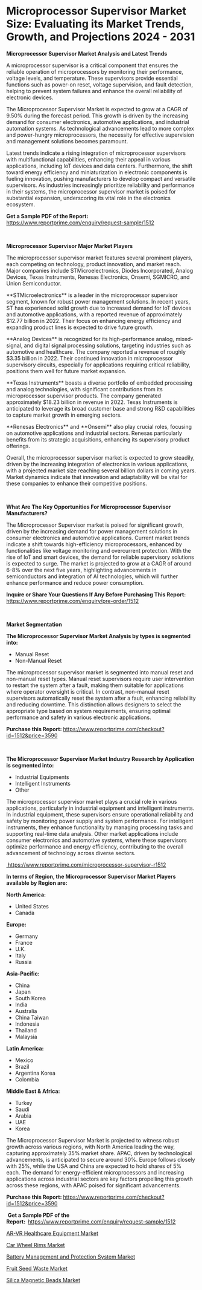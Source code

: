 <p><h1>Microprocessor Supervisor Market Size: Evaluating its Market Trends, Growth, and Projections 2024 - 2031</h1></p><p><strong>Microprocessor Supervisor Market Analysis and Latest Trends</strong></p>
<p><p>A microprocessor supervisor is a critical component that ensures the reliable operation of microprocessors by monitoring their performance, voltage levels, and temperature. These supervisors provide essential functions such as power-on reset, voltage supervision, and fault detection, helping to prevent system failures and enhance the overall reliability of electronic devices. </p><p>The Microprocessor Supervisor Market is expected to grow at a CAGR of 9.50% during the forecast period. This growth is driven by the increasing demand for consumer electronics, automotive applications, and industrial automation systems. As technological advancements lead to more complex and power-hungry microprocessors, the necessity for effective supervision and management solutions becomes paramount. </p><p>Latest trends indicate a rising integration of microprocessor supervisors with multifunctional capabilities, enhancing their appeal in various applications, including IoT devices and data centers. Furthermore, the shift toward energy efficiency and miniaturization in electronic components is fueling innovation, pushing manufacturers to develop compact and versatile supervisors. As industries increasingly prioritize reliability and performance in their systems, the microprocessor supervisor market is poised for substantial expansion, underscoring its vital role in the electronics ecosystem.</p></p>
<p><strong>Get a Sample PDF of the Report:&nbsp;</strong> <a href="https://www.reportprime.com/enquiry/request-sample/1512">https://www.reportprime.com/enquiry/request-sample/1512</a></p>
<p>&nbsp;</p>
<p><strong>Microprocessor Supervisor Major Market Players</strong></p>
<p><p>The microprocessor supervisor market features several prominent players, each competing on technology, product innovation, and market reach. Major companies include STMicroelectronics, Diodes Incorporated, Analog Devices, Texas Instruments, Renesas Electronics, Onsemi, SGMICRO, and Union Semiconductor.</p><p>**STMicroelectronics** is a leader in the microprocessor supervisor segment, known for robust power management solutions. In recent years, ST has experienced solid growth due to increased demand for IoT devices and automotive applications, with a reported revenue of approximately $12.77 billion in 2022. Their focus on enhancing energy efficiency and expanding product lines is expected to drive future growth.</p><p>**Analog Devices** is recognized for its high-performance analog, mixed-signal, and digital signal processing solutions, targeting industries such as automotive and healthcare. The company reported a revenue of roughly $3.35 billion in 2022. Their continued innovation in microprocessor supervisory circuits, especially for applications requiring critical reliability, positions them well for future market expansion.</p><p>**Texas Instruments** boasts a diverse portfolio of embedded processing and analog technologies, with significant contributions from its microprocessor supervisor products. The company generated approximately $18.23 billion in revenue in 2022. Texas Instruments is anticipated to leverage its broad customer base and strong R&D capabilities to capture market growth in emerging sectors.</p><p>**Renesas Electronics** and **Onsemi** also play crucial roles, focusing on automotive applications and industrial sectors. Renesas particularly benefits from its strategic acquisitions, enhancing its supervisory product offerings.</p><p>Overall, the microprocessor supervisor market is expected to grow steadily, driven by the increasing integration of electronics in various applications, with a projected market size reaching several billion dollars in coming years. Market dynamics indicate that innovation and adaptability will be vital for these companies to enhance their competitive positions.</p></p>
<p>&nbsp;</p>
<p><strong>What Are The Key Opportunities For Microprocessor Supervisor Manufacturers?</strong></p>
<p><p>The Microprocessor Supervisor market is poised for significant growth, driven by the increasing demand for power management solutions in consumer electronics and automotive applications. Current market trends indicate a shift towards high-efficiency microprocessors, enhanced by functionalities like voltage monitoring and overcurrent protection. With the rise of IoT and smart devices, the demand for reliable supervisory solutions is expected to surge. The market is projected to grow at a CAGR of around 6-8% over the next five years, highlighting advancements in semiconductors and integration of AI technologies, which will further enhance performance and reduce power consumption.</p></p>
<p><strong>Inquire or Share Your Questions If Any Before Purchasing This Report:</strong> <a href="https://www.reportprime.com/enquiry/pre-order/1512">https://www.reportprime.com/enquiry/pre-order/1512</a></p>
<p>&nbsp;</p>
<p><strong>Market Segmentation</strong></p>
<p><strong>The Microprocessor Supervisor Market Analysis by types is segmented into:</strong></p>
<p><ul><li>Manual Reset</li><li>Non-Manual Reset</li></ul></p>
<p><p>The microprocessor supervisor market is segmented into manual reset and non-manual reset types. Manual reset supervisors require user intervention to restart the system after a fault, making them suitable for applications where operator oversight is critical. In contrast, non-manual reset supervisors automatically reset the system after a fault, enhancing reliability and reducing downtime. This distinction allows designers to select the appropriate type based on system requirements, ensuring optimal performance and safety in various electronic applications.</p></p>
<p><strong>Purchase this Report:&nbsp;</strong><a href="https://www.reportprime.com/checkout?id=1512&price=3590">https://www.reportprime.com/checkout?id=1512&price=3590</a></p>
<p>&nbsp;</p>
<p><strong>The Microprocessor Supervisor Market Industry Research by Application is segmented into:</strong></p>
<p><ul><li>Industrial Equipments</li><li>Intelligent Instruments</li><li>Other</li></ul></p>
<p><p>The microprocessor supervisor market plays a crucial role in various applications, particularly in industrial equipment and intelligent instruments. In industrial equipment, these supervisors ensure operational reliability and safety by monitoring power supply and system performance. For intelligent instruments, they enhance functionality by managing processing tasks and supporting real-time data analysis. Other market applications include consumer electronics and automotive systems, where these supervisors optimize performance and energy efficiency, contributing to the overall advancement of technology across diverse sectors.</p></p>
<p><a href="https://www.reportprime.com/microprocessor-supervisor-r1512">&nbsp;https://www.reportprime.com/microprocessor-supervisor-r1512</a></p>
<p><strong>In terms of Region, the Microprocessor Supervisor Market Players available by Region are:</strong></p>
<p>
    <p> <strong> North America: </strong>
        <ul>
            <li>United States</li>
            <li>Canada</li>
        </ul>
        </p> 
    <p> <strong> Europe: </strong>
        <ul>
            <li>Germany</li>
            <li>France</li>
            <li>U.K.</li>
            <li>Italy</li>
            <li>Russia</li>
        </ul>
        </p> 
    <p> <strong> Asia-Pacific: </strong>
        <ul>
            <li>China</li>
            <li>Japan</li>
            <li>South Korea</li>
            <li>India</li>
            <li>Australia</li>
            <li>China Taiwan</li>
            <li>Indonesia</li>
            <li>Thailand</li>
            <li>Malaysia</li>
        </ul>
        </p> 
    <p> <strong> Latin America: </strong>
        <ul>
            <li>Mexico</li>
            <li>Brazil</li>
            <li>Argentina Korea</li>
            <li>Colombia</li>
        </ul>
        </p> 
    <p> <strong> Middle East & Africa: </strong>
        <ul>
            <li>Turkey</li>
            <li>Saudi</li>
            <li>Arabia</li>
            <li>UAE</li>
            <li>Korea</li>
        </ul>
    </p>
    </p>
<p><p>The Microprocessor Supervisor Market is projected to witness robust growth across various regions, with North America leading the way, capturing approximately 35% market share. APAC, driven by technological advancements, is anticipated to secure around 30%. Europe follows closely with 25%, while the USA and China are expected to hold shares of 5% each. The demand for energy-efficient microprocessors and increasing applications across industrial sectors are key factors propelling this growth across these regions, with APAC poised for significant advancements.</p></p>
<p><strong>Purchase this Report: </strong><a href="https://www.reportprime.com/checkout?id=1512&price=3590">https://www.reportprime.com/checkout?id=1512&price=3590</a></p>
<p>&nbsp;<strong>Get a Sample PDF of the Report:&nbsp;&nbsp;</strong><a href="https://www.reportprime.com/enquiry/request-sample/1512">https://www.reportprime.com/enquiry/request-sample/1512</a></p>
<p><strong></strong></p>
<p><p><a href="https://issuu.com/reportprime-2/docs/ar-vr-healthcare-equipment-market-s_fca955781fbbf4">AR-VR Healthcare Equipment Market</a></p><p><a href="https://www.linkedin.com/pulse/booming-car-wheel-rims-market-sector-analysis-growth-projections-2ghhe?trackingId=X886QL%2B0TaajCFeG6tdCpg%3D%3D">Car Wheel Rims Market</a></p><p><a href="https://issuu.com/reportprime-2/docs/battery-management-and-protection-s_96003c5830dab2">Battery Management and Protection System Market</a></p><p><a href="https://medium.com/@eloisadavis1985/strategic-market-insights-into-the-global-fruit-seed-waste-market-2024-2031-fe3982c03e19">Fruit Seed Waste Market</a></p><p><a href="https://www.linkedin.com/pulse/unlocking-growth-potential-market-strategic-analysis-gcv8f?trackingId=EzPfF0pUSj2J0tXaM6UakQ%3D%3D">Silica Magnetic Beads Market</a></p></p>